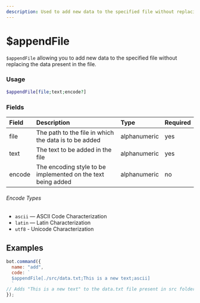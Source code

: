```yaml
---
description: Used to add new data to the specified file without replacing the data present in the file.
---
```


# $appendFile

`$appendFile` allowing you to add new data to the specified file without replacing the data present in the file.

### Usage

```php
$appendFile[file;text;encode?]
```

### Fields

| Field | Description | Type | Required |
| :--- | :--- | :--- | :--- |
| file | The path to the file in which the data is to be added | alphanumeric | yes |
| text | The text to be added in the file | alphanumeric | yes |
| encode |The encoding style to be implemented on the text being added|alphanumeric|no|

###### Encode Types

* `ascii` — ASCII Code Characterization
* `latin` — Latin Characterization
* `utf8` - Unicode Characterization

## Examples

```javascript
bot.command({
  name: "add",
  code: `
  $appendFile[./src/data.txt;This is a new text;ascii]
  `
// Adds "This is a new text" to the data.txt file present in src folder with ASCII code characterization.
});
```
